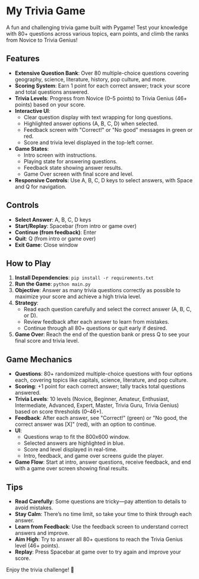 # My Trivia Game

A fun and challenging trivia game built with Pygame! Test your knowledge with 80+ questions across various topics, earn points, and climb the ranks from Novice to Trivia Genius!

## Features

- **Extensive Question Bank**: Over 80 multiple-choice questions covering geography, science, literature, history, pop culture, and more.
- **Scoring System**: Earn 1 point for each correct answer; track your score and total questions answered.
- **Trivia Levels**: Progress from Novice (0–5 points) to Trivia Genius (46+ points) based on your score.
- **Interactive UI**:
  - Clear question display with text wrapping for long questions.
  - Highlighted answer options (A, B, C, D) when selected.
  - Feedback screen with "Correct!" or "No good" messages in green or red.
  - Score and trivia level displayed in the top-left corner.
- **Game States**:
  - Intro screen with instructions.
  - Playing state for answering questions.
  - Feedback state showing answer results.
  - Game Over screen with final score and level.
- **Responsive Controls**: Use A, B, C, D keys to select answers, with Space and Q for navigation.

## Controls

- **Select Answer**: A, B, C, D keys
- **Start/Replay**: Spacebar (from intro or game over)
- **Continue (from feedback)**: Enter
- **Quit**: Q (from intro or game over)
- **Exit Game**: Close window

## How to Play

1. **Install Dependencies**: `pip install -r requirements.txt`
2. **Run the Game**: `python main.py`
3. **Objective**: Answer as many trivia questions correctly as possible to maximize your score and achieve a high trivia level.
4. **Strategy**:
   - Read each question carefully and select the correct answer (A, B, C, or D).
   - Review feedback after each answer to learn from mistakes.
   - Continue through all 80+ questions or quit early if desired.
5. **Game Over**: Reach the end of the question bank or press Q to see your final score and trivia level.

## Game Mechanics

- **Questions**: 80+ randomized multiple-choice questions with four options each, covering topics like capitals, science, literature, and pop culture.
- **Scoring**: +1 point for each correct answer; tally tracks total questions answered.
- **Trivia Levels**: 10 levels (Novice, Beginner, Amateur, Enthusiast, Intermediate, Advanced, Expert, Master, Trivia Guru, Trivia Genius) based on score thresholds (0–46+).
- **Feedback**: After each answer, see "Correct!" (green) or "No good, the correct answer was [X]" (red), with an option to continue.
- **UI**:
  - Questions wrap to fit the 800x600 window.
  - Selected answers are highlighted in blue.
  - Score and level displayed in real-time.
  - Intro, feedback, and game over screens guide the player.
- **Game Flow**: Start at intro, answer questions, receive feedback, and end with a game over screen showing final results.

## Tips

- **Read Carefully**: Some questions are tricky—pay attention to details to avoid mistakes.
- **Stay Calm**: There’s no time limit, so take your time to think through each answer.
- **Learn from Feedback**: Use the feedback screen to understand correct answers and improve.
- **Aim High**: Try to answer all 80+ questions to reach the Trivia Genius level (46+ points).
- **Replay**: Press Spacebar at game over to try again and improve your score.

Enjoy the trivia challenge! 🧠